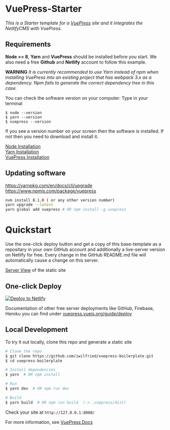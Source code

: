 # VuePress-Starter

*This is a Starter template for a [VuePress](https://vuepress.vuejs.org) site and it integrates the NetlifyCMS with VuePress.*  

## Requirements  

**Node >= 8**, **Yarn** and **VuePress** should be installed before you start. We also need a free **Github** and **Netlify** account to follow this example.  

**WARNING**
*It is currently recommended to use Yarn instead of npm when installing VuePress into an existing project that has webpack 3.x as a dependency. Npm fails to generate the correct dependency tree in this case.*

You can check the software version on your computer: 
Type in your terminal

```
$ node --version  
$ yarn --version  
$ vuepress --version

```
If you see a version number on your screen then the software is installed. If not then you need to download and install it. 

[Node Installation](https://nodejs.org/en/download/)  
[Yarn Installation](https://yarnpkg.com/lang/en/docs/install/#windows-stable)  
[VuePress Installation](https://www.npmjs.com/package/vuepress )  

## Updating software
https://yarnpkg.com/en/docs/cli/upgrade  
https://www.npmjs.com/package/vuepress

```bash
nvm install 8.1.0 ( or any other version number)
yarn upgrade --latest
yarn global add vuepress # OR npm install -g vuepress

```

# Quickstart 

Use the one-click deploy button and get a copy of this base-template as a repositary in your own GitHub account and additionally
a live-server version on Netlify for free. Every change in the GitHub README.md file will automatically cause a change 
on this server.

[Server View](https://nifty-williams-038c26.netlify.com/) of the static site

## One-click Deploy

[![Deploy to Netlify](https://www.netlify.com/img/deploy/button.svg)](https://app.netlify.com/start/deploy?repository=https://github.com/iwilfried/vuepress-boilerplate)

Documentation of other free server deployments like GitHub, Firebase, Heroku you can find under 
[vuepress.vuejs.org/guide/deploy](https://vuepress.vuejs.org/guide/deploy.html)

## Local Development

To try it out locally, clone this repo and generate a static site

```bash
# Clone the repo
$ git clone https://github.com/iwilfried/vuepress-boilerplate.git
$ cd vuepress-boilerplate

# Install dependencies
$ yarn  # OR npm install

# Run
$ yarn dev  # OR npm run dev

# Build
$ yarn build  # OR npm run build  (-> .vuepress/dist)
```

Check your site at `http://127.0.0.1:8080/`


For more information, see [VuePress Docs](https://vuepress.vuejs.org)


